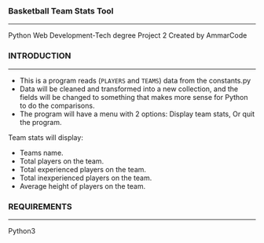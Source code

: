 ### Basketball Team Stats Tool
--------------------------
 
Python Web Development-Tech degree Project 2
Created by AmmarCode
### INTRODUCTION
------------
- This is a program reads (`PLAYERS` and `TEAMS`) data from the constants.py  
- Data will be cleaned and transformed into a new collection, 
and the fields will be changed to something that makes more sense for Python to do the comparisons.
- The program will have a menu with 2 options: Display team stats, Or quit the program.

Team stats will display:
* Teams name.
* Total players on the team.
* Total experienced players on the team.
* Total inexperienced players on the team.
* Average height of players on the team.


### REQUIREMENTS
------------
Python3
